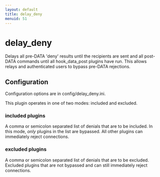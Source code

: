 ```yaml
---
layout: default
title: delay_deny
menuid: 51
---
```

# delay\_deny

Delays all pre-DATA 'deny' results until the recipients are sent
and all post-DATA commands until all hook\_data\_post plugins have run.
This allows relays and authenticated users to bypass pre-DATA rejections.

## Configuration

Configuration options are in config/delay\_deny.ini.

This plugin operates in one of two modes: included and excluded.

### included plugins

A comma or semicolon separated list of denials that are to be included.
In this mode, _only_ plugins in the list are bypassed. All other plugins
can immediately reject connections.

### excluded plugins

A comma or semicolon separated list of denials that are to be excluded.
Excluded plugins that are not bypassed and can still immediately reject
connections.


